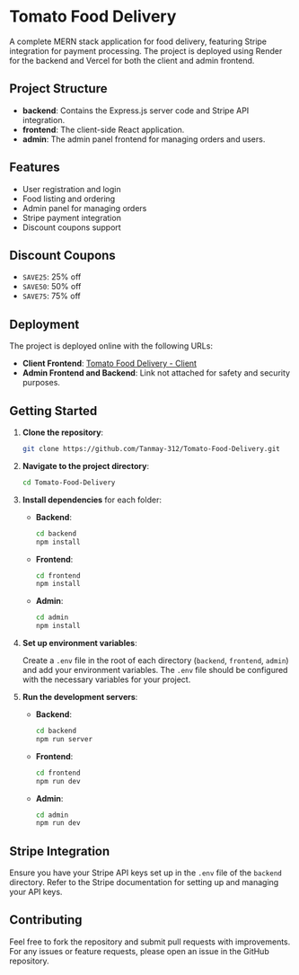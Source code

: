 # Tomato Food Delivery

A complete MERN stack application for food delivery, featuring Stripe integration for payment processing. The project is deployed using Render for the backend and Vercel for both the client and admin frontend.

## Project Structure

- **backend**: Contains the Express.js server code and Stripe API integration.
- **frontend**: The client-side React application.
- **admin**: The admin panel frontend for managing orders and users.

## Features

- User registration and login
- Food listing and ordering
- Admin panel for managing orders
- Stripe payment integration
- Discount coupons support

## Discount Coupons

- `SAVE25`: 25% off
- `SAVE50`: 50% off
- `SAVE75`: 75% off

## Deployment

The project is deployed online with the following URLs:

- **Client Frontend**: [Tomato Food Delivery - Client](https://tomato-food-delivery-tanmay-312s-projects.vercel.app/)
- **Admin Frontend and Backend**: Link not attached for safety and security purposes.

## Getting Started

1. **Clone the repository**:

   ```bash
   git clone https://github.com/Tanmay-312/Tomato-Food-Delivery.git

2. **Navigate to the project directory**:

   ```bash
   cd Tomato-Food-Delivery
   ```

3. **Install dependencies** for each folder:

   - **Backend**:

     ```bash
     cd backend
     npm install
     ```

   - **Frontend**:

     ```bash
     cd frontend
     npm install
     ```

   - **Admin**:

     ```bash
     cd admin
     npm install
     ```

4. **Set up environment variables**:

   Create a `.env` file in the root of each directory (`backend`, `frontend`, `admin`) and add your environment variables. The `.env` file should be configured with the necessary variables for your project.

5. **Run the development servers**:

   - **Backend**:

     ```bash
     cd backend
     npm run server
     ```

   - **Frontend**:

     ```bash
     cd frontend
     npm run dev
     ```

   - **Admin**:

     ```bash
     cd admin
     npm run dev
     ```

## Stripe Integration

Ensure you have your Stripe API keys set up in the `.env` file of the `backend` directory. Refer to the Stripe documentation for setting up and managing your API keys.

## Contributing

Feel free to fork the repository and submit pull requests with improvements. For any issues or feature requests, please open an issue in the GitHub repository.

